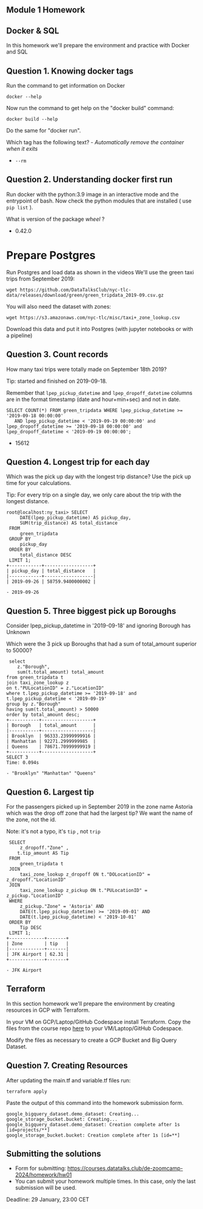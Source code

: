 ## Module 1 Homework

## Docker & SQL

In this homework we'll prepare the environment 
and practice with Docker and SQL


## Question 1. Knowing docker tags

Run the command to get information on Docker 

```docker --help```

Now run the command to get help on the "docker build" command:

```docker build --help```

Do the same for "docker run".

Which tag has the following text? - *Automatically remove the container when it exits* 

- `--rm`


## Question 2. Understanding docker first run 

Run docker with the python:3.9 image in an interactive mode and the entrypoint of bash.
Now check the python modules that are installed ( use ```pip list``` ). 

What is version of the package *wheel* ?

- 0.42.0


# Prepare Postgres

Run Postgres and load data as shown in the videos
We'll use the green taxi trips from September 2019:

```wget https://github.com/DataTalksClub/nyc-tlc-data/releases/download/green/green_tripdata_2019-09.csv.gz```

You will also need the dataset with zones:

```wget https://s3.amazonaws.com/nyc-tlc/misc/taxi+_zone_lookup.csv```

Download this data and put it into Postgres (with jupyter notebooks or with a pipeline)


## Question 3. Count records 

How many taxi trips were totally made on September 18th 2019?

Tip: started and finished on 2019-09-18. 

Remember that `lpep_pickup_datetime` and `lpep_dropoff_datetime` columns are in the format timestamp (date and hour+min+sec) and not in date.

```console
SELECT COUNT(*) FROM green_tripdata WHERE lpep_pickup_datetime >= '2019-09-18 00:00:00'
   AND lpep_pickup_datetime < '2019-09-19 00:00:00' and lpep_dropoff_datetime >= '2019-09-18 00:00:00' and lpep_dropoff_datetime < '2019-09-19 00:00:00';
```

- 15612

## Question 4. Longest trip for each day

Which was the pick up day with the longest trip distance?
Use the pick up time for your calculations.

Tip: For every trip on a single day, we only care about the trip with the longest distance. 
```console
root@localhost:ny_taxi> SELECT 
     DATE(lpep_pickup_datetime) AS pickup_day,
     SUM(trip_distance) AS total_distance
 FROM 
     green_tripdata
 GROUP BY 
     pickup_day
 ORDER BY 
     total_distance DESC
 LIMIT 1;
+------------+------------------+
| pickup_day | total_distance   |
|------------+------------------|
| 2019-09-26 | 58759.9400000002 |

- 2019-09-26
```


## Question 5. Three biggest pick up Boroughs

Consider lpep_pickup_datetime in '2019-09-18' and ignoring Borough has Unknown

Which were the 3 pick up Boroughs that had a sum of total_amount superior to 50000?
 ```console
  select
     z."Borough",
     sum(t.total_amount) total_amount
 from green_tripdata t
 join taxi_zone_lookup z
 on t."PULocationID" = z."LocationID"
 where t.lpep_pickup_datetime >= '2019-09-18' and t.lpep_pickup_datetime < '2019-09-19'
 group by z."Borough"
 having sum(t.total_amount) > 50000
 order by total_amount desc;
+-----------+-------------------+
| Borough   | total_amount      |
|-----------+-------------------|
| Brooklyn  | 96333.23999999916 |
| Manhattan | 92271.2999999985  |
| Queens    | 78671.70999999919 |
+-----------+-------------------+
SELECT 3
Time: 0.094s

- "Brooklyn" "Manhattan" "Queens"
```

## Question 6. Largest tip

For the passengers picked up in September 2019 in the zone name Astoria which was the drop off zone that had the largest tip?
We want the name of the zone, not the id.

Note: it's not a typo, it's `tip` , not `trip`
```console
 SELECT 
     z_dropoff."Zone" ,
    t.tip_amount AS Tip
 FROM 
     green_tripdata t
 JOIN 
     taxi_zone_lookup z_dropoff ON t."DOLocationID" = z_dropoff."LocationID"
 JOIN 
     taxi_zone_lookup z_pickup ON t."PULocationID" = z_pickup."LocationID"
 WHERE 
     z_pickup."Zone" = 'Astoria' AND 
     DATE(t.lpep_pickup_datetime) >= '2019-09-01' AND 
     DATE(t.lpep_pickup_datetime) < '2019-10-01'
 ORDER BY 
     Tip DESC
 LIMIT 1;
+-------------+-------+
| Zone        | tip   |
|-------------+-------|
| JFK Airport | 62.31 |
+-------------+-------+

- JFK Airport

```

## Terraform

In this section homework we'll prepare the environment by creating resources in GCP with Terraform.

In your VM on GCP/Laptop/GitHub Codespace install Terraform. 
Copy the files from the course repo
[here](https://github.com/DataTalksClub/data-engineering-zoomcamp/tree/main/01-docker-terraform/1_terraform_gcp/terraform) to your VM/Laptop/GitHub Codespace.

Modify the files as necessary to create a GCP Bucket and Big Query Dataset.


## Question 7. Creating Resources

After updating the main.tf and variable.tf files run:

```
terraform apply
```

Paste the output of this command into the homework submission form.
```console
google_bigquery_dataset.demo_dataset: Creating...
google_storage_bucket.bucket: Creating...
google_bigquery_dataset.demo_dataset: Creation complete after 1s [id=projects/**]
google_storage_bucket.bucket: Creation complete after 1s [id=**]
```

## Submitting the solutions

* Form for submitting: https://courses.datatalks.club/de-zoomcamp-2024/homework/hw01
* You can submit your homework multiple times. In this case, only the last submission will be used. 

Deadline: 29 January, 23:00 CET
